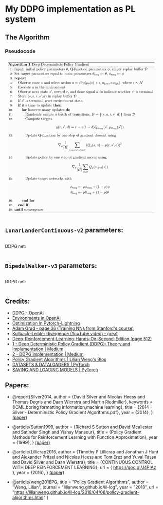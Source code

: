 # My DDPG implementation as PL system

## The Algorithm

### Pseudocode


![1](static/pseudo1.png)


## `LunarLanderContinuous-v2` parameters:
```

```
DDPG net:
```

```

## `BipedalWalker-v3` parameters:
```

```
DDPG net:
```

```

## Credits:

- [DDPG - OpenAI](https://spinningup.openai.com/en/latest/algorithms/ddpg.html)
- [Environments in OpenAI](https://gym.openai.com/envs/#box2d)
- [Optimization In Pytorch-Lightning](https://pytorch-lightning.readthedocs.io/en/latest/common/optimizers.html#automatic-optimization)
- [Adam Grad - page 36 (Training NNs from Stanford's course)](http://cs231n.stanford.edu/slides/2017/cs231n_2017_lecture7.pdf)
- [Kullback–Leibler divergence (YouTube video) - great](https://www.youtube.com/watch?v=ErfnhcEV1O8&ab_channel=Aur%C3%A9lienG%C3%A9ron)
- [Deep-Reinforcement-Learning-Hands-On-Second-Edition (page 512)](https://github.com/PacktPublishing/Deep-Reinforcement-Learning-Hands-On-Second-Edition/tree/master/Chapter17)
- [1 - Deep Deterministic Policy Gradient (DDPG): Theory and Implementation | Medium](https://towardsdatascience.com/deep-deterministic-policy-gradient-ddpg-theory-and-implementation-747a3010e82f)
- [2 - DDPG implementation | Medium](https://towardsdatascience.com/deep-deterministic-policy-gradients-explained-2d94655a9b7b)
- [Policy Gradient Algorithms | Lilian Weng's Blog](https://lilianweng.github.io/lil-log/2018/04/08/policy-gradient-algorithms.html)
- [DATASETS & DATALOADERS | PyTorch](https://pytorch.org/tutorials/beginner/basics/data_tutorial.html)
- [SAVING AND LOADING MODELS | PyTorch](https://pytorch.org/tutorials/beginner/saving_loading_models.html)

## Papers:

- @report{Silver2014,
   author = {David Silver and Nicolas Heess and Thomas Degris and Daan Wierstra and Martin Riedmiller},
   keywords = {ICML,boring formatting information,machine learning},
   title = {2014 - Silver - Deterministic Policy Gradient Algorithms.pdf},
   year = {2014},
} [(paper)](http://proceedings.mlr.press/v32/silver14.pdf)

- @article{Sutton1999,
   author = {Richard S Sutton and David Mcallester and Satinder Singh and Yishay Mansour},
   title = {Policy Gradient Methods for Reinforcement Learning with Function Approximation},
   year = {1999},
} [(paper)](https://proceedings.neurips.cc/paper/1999/file/464d828b85b0bed98e80ade0a5c43b0f-Paper.pdf)

- @article{Lillicrap2016,
   author = {Timothy P Lillicrap and Jonathan J Hunt and Alexander Pritzel and Nicolas Heess and Tom Erez and Yuval Tassa and David Silver and Daan Wierstra},
   title = {CONTINUOUS CONTROL WITH DEEP REINFORCEMENT LEARNING},
   url = { https://goo.gl/J4PIAz },
   year = {2016},
} [(paper)](https://arxiv.org/pdf/1509.02971.pdf)

- @article{weng2018PG,
  title   = "Policy Gradient Algorithms",
  author  = "Weng, Lilian",
  journal = "lilianweng.github.io/lil-log",
  year    = "2018",
  url     = "https://lilianweng.github.io/lil-log/2018/04/08/policy-gradient-algorithms.html"
}









